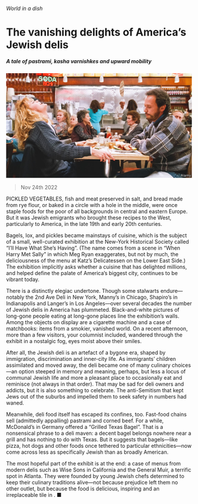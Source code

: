 ###### World in a dish

# The vanishing delights of America’s Jewish delis 

##### A tale of pastrami, kasha varnishkes and upward mobility 

![image](images/20221126_CUP002.jpg) 

> Nov 24th 2022 

PICKLED VEGETABLES, fish and meat preserved in salt, and bread made from rye flour, or baked in a circle with a hole in the middle, were once staple foods for the poor of all backgrounds in central and eastern Europe. But it was Jewish emigrants who brought these recipes to the West, particularly to America, in the late 19th and early 20th centuries.

Bagels, lox,  and pickles became mainstays of  cuisine, which is the subject of a small, well-curated exhibition at the New-York Historical Society called “I’ll Have What She’s Having”. (The name comes from a scene in “When Harry Met Sally” in which Meg Ryan exaggerates, but not by much, the deliciousness of the menu at Katz’s Delicatessen on the Lower East Side.) The exhibition implicitly asks whether a cuisine that has delighted millions, and helped define the palate of America’s biggest city, continues to be vibrant today.

There is a distinctly elegiac undertone. Though some stalwarts endure—notably the 2nd Ave Deli in New York, Manny’s in Chicago, Shapiro’s in Indianapolis and Langer’s in Los Angeles—over several decades the number of Jewish delis in America has plummeted. Black-and-white pictures of long-gone people eating at long-gone places line the exhibition’s walls. Among the objects on display are a cigarette machine and a case of matchbooks: items from a smokier, vanished world. On a recent afternoon, more than a few visitors, your columnist included, wandered through the exhibit in a nostalgic fog, eyes moist above their smiles.

After all, the Jewish deli is an artefact of a bygone era, shaped by immigration, discrimination and inner-city life. As immigrants’ children assimilated and moved away, the deli became one of many culinary choices—an option steeped in memory and meaning, perhaps, but less a locus of communal Jewish life and more a pleasant place to occasionally eat and reminisce (not always in that order). That may be sad for deli owners and  addicts, but it is also something to celebrate. The anti-Semitism that kept Jews out of the suburbs and impelled them to seek safety in numbers had waned.

Meanwhile, deli food itself has escaped its confines, too. Fast-food chains sell (admittedly appalling) pastrami and corned beef. For a while, McDonald’s in Germany offered a “Grilled Texas Bagel”. That is a nonsensical phrase to a deli maven: a decent bagel belongs nowhere near a grill and has nothing to do with Texas. But it suggests that bagels—like pizza, hot dogs and other foods once tethered to particular ethnicities—now come across less as specifically Jewish than as broadly American.

The most hopeful part of the exhibit is at the end: a case of menus from modern delis such as Wise Sons in California and the General Muir, a terrific spot in Atlanta. They were founded by young Jewish chefs determined to keep their culinary traditions alive—not because prejudice left them no other outlet, but because the food is delicious, inspiring and an irreplaceable tile in . ■


